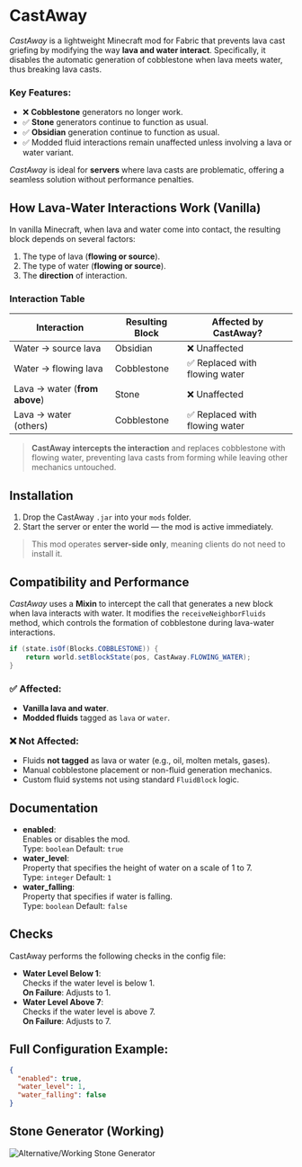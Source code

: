 # CastAway

*CastAway* is a lightweight Minecraft mod for Fabric that prevents lava cast griefing by modifying the way **lava and water interact**. Specifically, it disables the automatic generation of cobblestone when lava meets water, thus breaking lava casts.

### Key Features:
- ❌ **Cobblestone** generators no longer work.
- ✅ **Stone** generators continue to function as usual.
- ✅ **Obsidian** generation continue to function as usual.
- ✅ Modded fluid interactions remain unaffected unless involving a lava or water variant.

*CastAway* is ideal for **servers** where lava casts are problematic, offering a seamless solution without performance penalties.

##  How Lava-Water Interactions Work (Vanilla)

In vanilla Minecraft, when lava and water come into contact, the resulting block depends on several factors:

1. The type of lava (**flowing or source**).
2. The type of water (**flowing or source**).
3. The **direction** of interaction.

### Interaction Table

| Interaction                             | Resulting Block | Affected by CastAway?        |
|----------------------------------------|------------------|------------------------------|
| Water → source lava       | Obsidian         | ❌ Unaffected                |
| Water → flowing lava    | Cobblestone      | ✅ Replaced with flowing water |
| Lava → water (**from above**) | Stone            | ❌ Unaffected                |
| Lava → water (others)   | Cobblestone      | ✅ Replaced with flowing water |

>  **CastAway intercepts the interaction** and replaces cobblestone with flowing water, preventing lava casts from forming while leaving other mechanics untouched.

## Installation

1. Drop the CastAway `.jar` into your `mods` folder.
2. Start the server or enter the world — the mod is active immediately.

> This mod operates **server-side only**, meaning clients do not need to install it.

## Compatibility and Performance

*CastAway* uses a **Mixin** to intercept the call that generates a new block when lava interacts with water. It modifies the `receiveNeighborFluids` method, which controls the formation of cobblestone during lava-water interactions.

```java
if (state.isOf(Blocks.COBBLESTONE)) {
    return world.setBlockState(pos, CastAway.FLOWING_WATER);
}
```

### ✅ Affected:
- **Vanilla lava and water**.
- **Modded fluids** tagged as `lava` or `water`.

### ❌ Not Affected:
- Fluids **not tagged** as lava or water (e.g., oil, molten metals, gases).
- Manual cobblestone placement or non-fluid generation mechanics.
- Custom fluid systems not using standard `FluidBlock` logic.

## Documentation

- **enabled**:<br>
  Enables or disables the mod.<br>
  Type: `boolean` Default: `true`
- **water_level**:<br>
  Property that specifies the height of water on a scale of 1 to 7.<br>
  Type: `integer` Default: `1`
- **water_falling**:<br>
  Property that specifies if water is falling.<br>
  Type: `boolean` Default: `false`

## Checks

CastAway performs the following checks in the config file:

- **Water Level Below 1**:<br>
  Checks if the water level is below 1.<br>
  **On Failure**: Adjusts to 1.
- **Water Level Above 7**:<br>
  Checks if the water level is above 7.<br>
  **On Failure**: Adjusts to 7.

## Full Configuration Example:

```json
{
  "enabled": true,
  "water_level": 1,
  "water_falling": false
}
```

## Stone Generator (Working)

![Alternative/Working Stone Generator](https://cdn.modrinth.com/data/cached_images/e23f72c914b21b58dc1b14915c5a3d2cbd523ea5.png)